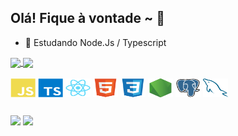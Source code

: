 ## Olá! Fique à vontade ~ 👋

- 🌱 Estudando Node.Js / Typescript
<div>
  <a href="https://github.com/giovanaassis">
    <img height=200 align="center" src="https://github-readme-stats.vercel.app/api?username=giovanaassis&show_icons=true&theme=gruvbox_light" />
  </a>
  <a href="https://github.com/giovanaassis">
    <img height=200 align="center" src="https://github-readme-stats.vercel.app/api/top-langs/?username=giovanaassis&hide_progress=true&theme=gruvbox_light" />
  </a>
</div>

<div style="display: inline_block"><br>
  <img align="center" alt="Gigi-Js" height="30" width="40" src="https://raw.githubusercontent.com/devicons/devicon/master/icons/javascript/javascript-plain.svg">
  <img align="center" alt="Gigi-Ts" height="30" width="40" src="https://raw.githubusercontent.com/devicons/devicon/master/icons/typescript/typescript-plain.svg">
  <img align="center" alt="Gigi-React" height="30" width="40" src="https://raw.githubusercontent.com/devicons/devicon/master/icons/react/react-original.svg">
  <img align="center" alt="Gigi-HTML" height="30" width="40" src="https://raw.githubusercontent.com/devicons/devicon/master/icons/html5/html5-original.svg">
  <img align="center" alt="Gigi-CSS" height="30" width="40" src="https://raw.githubusercontent.com/devicons/devicon/master/icons/css3/css3-original.svg">
  <img align="center" alt="Gigi-Node" height="30" width="40" src="https://raw.githubusercontent.com/devicons/devicon/master/icons/nodejs/nodejs-original.svg">
  <img align="center" alt="Gigi-PostgreSQL" height="30" width="40" src="https://raw.githubusercontent.com/devicons/devicon/master/icons/postgresql/postgresql-original.svg">
  <img align="center" alt="Gigi-MySQL" height="30" width="40" src="https://raw.githubusercontent.com/devicons/devicon/master/icons/mysql/mysql-original.svg">
</div>

##

<div style="">  
  <a href = "mailto:giovana_2011_11@hotmail.com"><img src="https://img.shields.io/badge/-Gmail-%23333?style=for-the-badge&logo=gmail&logoColor=white" target="_blank"></a>
  <a href="https://www.linkedin.com/in/giovanadeassis" target="_blank"><img src="https://img.shields.io/badge/-LinkedIn-%230077B5?style=for-the-badge&logo=linkedin&logoColor=white" target="_blank"></a> 
</div>
